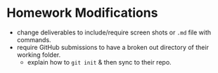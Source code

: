 # Homework Modifications
* change deliverables to include/require screen shots or `.md` file with commands.
* require GitHub submissions to have a broken out directory of their working folder.
    * explain how to `git init` & then sync to their repo.
    
